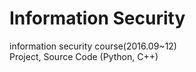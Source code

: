 # Information Security
information security course(2016.09~12)
<br/>Project, Source Code (Python, C++)
